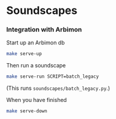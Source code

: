 # Soundscapes

### Integration with Arbimon

Start up an Arbimon db

```bash
make serve-up
```

Then run a soundscape

```bash
make serve-run SCRIPT=batch_legacy
```

(This runs `soundscapes/batch_legacy.py`.)

When you have finished

```bash
make serve-down
```
